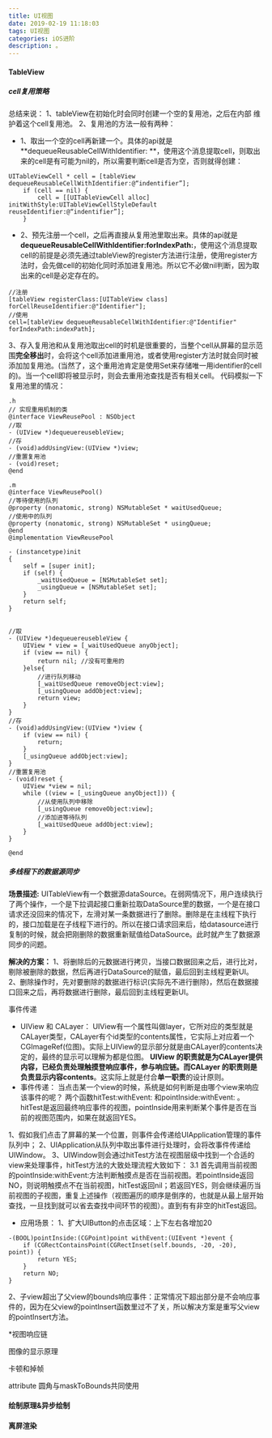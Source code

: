 ```yaml
---
title: UI视图
date: 2019-02-19 11:18:03
tags: UI视图
categories: iOS进阶
description: 。
---
```


#### TableView 
##### cell复用策略
总结来说：
1、tableView在初始化时会同时创建一个空的复用池，之后在内部 维护着这个cell复用池。
2、复用池的方法一般有两种：
* 1、取出一个空的cell再新建一个。具体的api就是 **dequeueReusableCellWithIdentifier: **，使用这个消息提取cell，则取出来的cell是有可能为nil的，所以需要判断cell是否为空，否则就得创建：
```OC
UITableViewCell * cell = [tableView dequeueReusableCellWithIdentifier:@“indentifier”];
    if (cell == nil) {
        cell = [[UITableViewCell alloc] initWithStyle:UITableViewCellStyleDefault reuseIdentifier:@“indentifier”];
    }
```
* 2、预先注册一个cell，之后再直接从复用池里取出来。具体的api就是**dequeueReusableCellWithIdentifier:forIndexPath:**，使用这个消息提取cell的前提是必须先通过tableView的register方法进行注册，使用register方法时，会先做cell的初始化同时添加进复用池。所以它不必做nil判断，因为取出来的cell是必定存在的。
```OC
//注册
[tableView registerClass:[UITableView class] forCellReuseIdentifier:@"Identifier"];
//使用
cell=[tableView dequeueReusableCellWithIdentifier:@"Identifier" forIndexPath:indexPath];
```
3、存入复用池和从复用池取出cell的时机是很重要的，当整个cell从屏幕的显示范围**完全移出**时，会将这个cell添加进重用池，或者使用register方法时就会同时被添加加复用池。(当然了，这个重用池肯定是使用Set来存储唯一用identifier的cell的)。当一个cell即将被显示时，则会去重用池查找是否有相关cell。
代码模拟一下复用池里的情况：
```OC
.h
// 实现重用机制的类
@interface ViewReusePool : NSObject
//取
- (UIView *)dequeuereusebleView;
//存
- (void)addUsingView:(UIView *)view;
//重置复用池
- (void)reset;
@end

.m
@interface ViewReusePool()
//等待使用的队列
@property (nonatomic, strong) NSMutableSet * waitUsedQueue;
//使用中的队列
@property (nonatomic, strong) NSMutableSet * usingQueue;
@end
@implementation ViewReusePool

- (instancetype)init
{
    self = [super init];
    if (self) {
        _waitUsedQueue = [NSMutableSet set];
        _usingQueue = [NSMutableSet set];
    }
    return self;
}


//取
- (UIView *)dequeuereusebleView {
    UIView * view = [_waitUsedQueue anyObject];
    if (view == nil) {
        return nil; //没有可重用的
    }else{
        //进行队列移动
        [_waitUsedQueue removeObject:view];
        [_usingQueue addObject:view];
        return view;
    }
}
//存
- (void)addUsingView:(UIView *)view {
    if (view == nil) {
        return;
    }
    [_usingQueue addObject:view];
}
//重置复用池
- (void)reset {
    UIView *view = nil;
    while ((view = [_usingQueue anyObject])) {
        //从使用队列中移除
        [_usingQueue removeObject:view];
        //添加进等待队列
        [_waitUsedQueue addObject:view];
    }
}

@end
```

##### 多线程下的数据源同步
**场景描述:**
UITableView有一个数据源dataSource。在弱网情况下，用户连续执行了两个操作，一个是下拉调起接口重新拉取DataSource里的数据，一个是在接口请求还没回来的情况下，左滑对某一条数据进行了删除。删除是在主线程下执行的，接口加载是在子线程下进行的。所以在接口请求回来后，给datasource进行复制的时候，就会把刚删除的数据重新赋值给DataSource。此时就产生了数据源同步的问题。

**解决的方案：**
1、将删除后的元数据进行拷贝，当接口数据回来之后，进行比对，剔除被删除的数据，然后再进行DataSource的赋值，最后回到主线程更新UI。
2、删除操作时，先对要删除的数据进行标识(实际先不进行删除)，然后在数据接口回来之后，再将数据进行删除，最后回到主线程更新UI。

事件传递
* UIView 和 CALayer：
UIView有一个属性叫做layer，它所对应的类型就是CALayer类型，CALayer有个id类型的contents属性，它实际上对应着一个CGImageRef(位图)。实际上UIView的显示部分就是由CALayer的contents决定的，最终的显示可以理解为都是位图。
**UIView 的职责就是为CALayer提供内容，已经负责处理触摸登响应事件，参与响应链。而CALayer 的职责则是负责显示内容contents**。这实际上就是付合**单一职责**的设计原则。
* 事件传递：
当点击某一个view的时候，系统是如何判断是由哪个view来响应该事件的呢？
两个函数hitTest:withEvent: 和pointInside:withEvent: 。hitTest是返回最终响应事件的视图，pointInside用来判断某个事件是否在当前的视图范围内，如果在就返回YES。

1、假如我们点击了屏幕的某一个位置，则事件会传递给UIApplication管理的事件队列中；
2、UIApplication从队列中取出事件进行处理时，会将改事件传递给UIWindow。
3、UIWindow则会通过hitTest方法在视图层级中找到一个合适的view来处理事件，hitTest方法的大致处理流程大致如下：
	3.1 首先调用当前视图的pointInside:withEvent:方法判断触摸点是否在当前视图。若pointInside返回NO，则说明触摸点不在当前视图，hitTest返回nil；若返回YES，则会继续遍历当前视图的子视图，重复上述操作（视图遍历的顺序是倒序的，也就是从最上层开始查找，一旦找到就可以省去查找中间环节的视图）。直到有有非空的hitTest返回。

* 应用场景：
1、扩大UIButton的点击区域：上下左右各增加20
```OC
-(BOOL)pointInside:(CGPoint)point withEvent:(UIEvent *)event {
    if (CGRectContainsPoint(CGRectInset(self.bounds, -20, -20), point)) {
        return YES;
    }
    return NO;
}
```
2、子view超出了父view的bounds响应事件：正常情况下超出部分是不会响应事件的，因为在父view的pointInsert函数里过不了关，所以解决方案是重写父view的pointInsert方法。

*视图响应链



图像的显示原理

卡顿和掉帧

attribute
圆角与maskToBounds共同使用



#### 绘制原理&异步绘制

#### 离屏渲染

